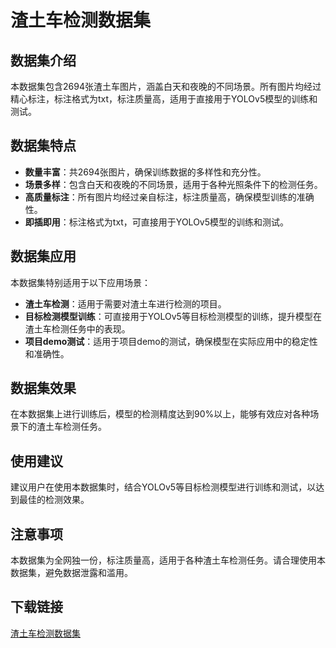 # 渣土车检测数据集

## 数据集介绍

本数据集包含2694张渣土车图片，涵盖白天和夜晚的不同场景。所有图片均经过精心标注，标注格式为txt，标注质量高，适用于直接用于YOLOv5模型的训练和测试。

## 数据集特点

- **数量丰富**：共2694张图片，确保训练数据的多样性和充分性。
- **场景多样**：包含白天和夜晚的不同场景，适用于各种光照条件下的检测任务。
- **高质量标注**：所有图片均经过亲自标注，标注质量高，确保模型训练的准确性。
- **即插即用**：标注格式为txt，可直接用于YOLOv5模型的训练和测试。

## 数据集应用

本数据集特别适用于以下应用场景：

- **渣土车检测**：适用于需要对渣土车进行检测的项目。
- **目标检测模型训练**：可直接用于YOLOv5等目标检测模型的训练，提升模型在渣土车检测任务中的表现。
- **项目demo测试**：适用于项目demo的测试，确保模型在实际应用中的稳定性和准确性。

## 数据集效果

在本数据集上进行训练后，模型的检测精度达到90%以上，能够有效应对各种场景下的渣土车检测任务。

## 使用建议

建议用户在使用本数据集时，结合YOLOv5等目标检测模型进行训练和测试，以达到最佳的检测效果。

## 注意事项

本数据集为全网独一份，标注质量高，适用于各种渣土车检测任务。请合理使用本数据集，避免数据泄露和滥用。

## 下载链接

[渣土车检测数据集](https://pan.quark.cn/s/9e356eee6bb3)